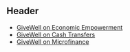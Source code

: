 <!-- TITLE: Extreme Poverty and Economic Empowerment -->
<!-- SUBTITLE: A quick summary of Extreme Poverty -->

## Header

* [GiveWell on Economic Empowerment](https://www.givewell.org/international/economic-empowerment)
* [GiveWell on Cash Transfers](https://www.givewell.org/international/technical/programs/cash-transfers)
* [GiveWell on Microfinance](https://www.givewell.org/international/economic-empowerment/microfinance)